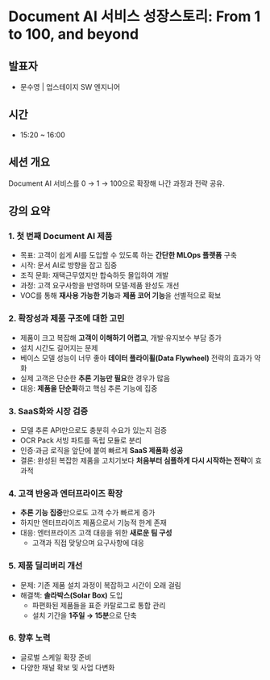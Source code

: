 # Document AI 서비스 성장스토리: From 1 to 100, and beyond

## 발표자
- 문수영 | 업스테이지 SW 엔지니어

## 시간
- 15:20 ~ 16:00

## 세션 개요
Document AI 서비스를 0 → 1 → 100으로 확장해 나간 과정과 전략 공유.

## 강의 요약

### 1. 첫 번째 Document AI 제품
- 목표: 고객이 쉽게 AI를 도입할 수 있도록 하는 **간단한 MLOps 플랫폼** 구축
- 시작: 문서 AI로 방향을 잡고 집중
- 조직 문화: 재택근무였지만 합숙하듯 몰입하여 개발
- 과정: 고객 요구사항을 반영하며 모델·제품 완성도 개선
- VOC를 통해 **재사용 가능한 기능**과 **제품 코어 기능**을 선별적으로 확보

### 2. 확장성과 제품 구조에 대한 고민
- 제품이 크고 복잡해 **고객이 이해하기 어렵고**, 개발·유지보수 부담 증가
- 설치 시간도 길어지는 문제
- 베이스 모델 성능이 너무 좋아 **데이터 플라이휠(Data Flywheel)** 전략의 효과가 약화
- 실제 고객은 단순한 **추론 기능만 필요**한 경우가 많음
- 대응: **제품을 단순화**하고 핵심 추론 기능에 집중

### 3. SaaS화와 시장 검증
- 모델 추론 API만으로도 충분히 수요가 있는지 검증
- OCR Pack 서빙 파트를 독립 모듈로 분리
- 인증·과금 로직을 앞단에 붙여 빠르게 **SaaS 제품화 성공**
- 결론: 완성된 복잡한 제품을 고치기보다 **처음부터 심플하게 다시 시작하는 전략**이 효과적

### 4. 고객 반응과 엔터프라이즈 확장
- **추론 기능 집중**만으로도 고객 수가 빠르게 증가
- 하지만 엔터프라이즈 제품으로서 기능적 한계 존재
- 대응: 엔터프라이즈 고객 대응을 위한 **새로운 팀 구성**
  - 고객과 직접 맞닿으며 요구사항에 대응

### 5. 제품 딜리버리 개선
- 문제: 기존 제품 설치 과정이 복잡하고 시간이 오래 걸림
- 해결책: **솔라박스(Solar Box)** 도입  
  - 파편화된 제품들을 표준 카탈로그로 통합 관리  
  - 설치 기간을 **1주일 → 15분**으로 단축  

### 6. 향후 노력
- 글로벌 스케일 확장 준비
- 다양한 채널 확보 및 사업 다변화